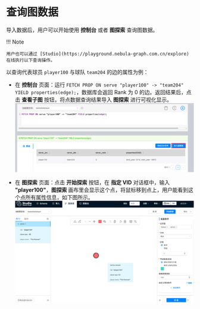 # 查询图数据

导入数据后，用户可以开始使用 **控制台** 或者 **图探索** 查询图数据。

!!! Note

    用户也可以通过 [Studio](https://playground.nebula-graph.com.cn/explore) 在线执行以下查询操作。

以查询代表球员 `player100` 与球队 `team204` 的边的属性为例：

* 在 **控制台** 页面：运行 `FETCH PROP ON serve "player100" -> "team204" YIELD properties(edge);`，数据库会返回 Rank 为 0 的边。返回结果后，点击 **查看子图** 按钮，将点数据查询结果导入 **图探索** 进行可视化显示。  
![将控制台上查询得到的点数据信息导入到图探索进行可视化](../figs/st-ug-012.png "将点数据查询结果导入图探索")

* 在 **图探索** 页面：点击 **开始探索** 按钮，在 **指定 VID** 对话框中，输入 **"player100"**，**图探索** 画布里会显示这个点，将鼠标移到点上，用户能看到这个点所有属性信息，如下图所示。  
![可视化显示 History of Chinese Women Through Time 课程的信息](../figs/st-ug-013.png "按 VID 查询得到点的信息")
